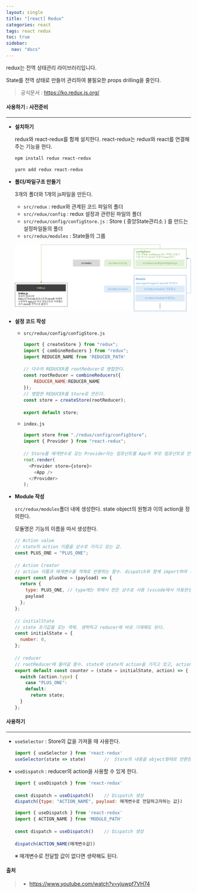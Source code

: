 ```yaml
---
layout: single
title: "[react] Redux"
categories: react
tags: react redux
toc: true
sidebar:
  nav: "docs"
---
```


redux는 전역 상태관리 라이브러리입니다.

State를 전역 상태로 만들어 관리하여 불필요한 props drilling을 줄인다.

>  공식문서 : https://ko.redux.js.org/





#### 사용하기 : 사전준비

---

- **설치하기**

  redux와 react-redux를 함께 설치한다. react-redux는 redux와 react를 연결해주는 기능을 한다.

  ```bash
  npm install redux react-redux
  ```

  ```bash
  yarn add redux react-redux
  ```

  

- **폴더/파일구조 만들기**

  3개의 폴더와 1개의 js파일을 만든다.

  - `src/redux` : redux와 관계된 코드 파일의 폴더
  - `src/redux/config` : redux 설정과 관련된 파일의 폴더
  - `src/redux/config/configStore.js`  : Store ( 중앙State관리소 ) 를 만드는 설정파일들의 폴더
  - `src/redux/modules`  : State들의 그룹
  
  ![image-20221011101548755](\images\2022-10-07-redux\image-20221011101548755.png)



- **설정 코드 작성**

  - `src/redux/config/configStore.js`

    ```javascript
    import { createStore } from "redux";
    import { combineReducers } from "redux";
    import REDUCER_NAME from 'REDUCER_PATH'
    
    // 다수의 REDUCER를 rootReducer로 병합한다.
    const rootReducer = combineReducers({
        REDUCER_NAME:REDUCER_NAME
    });
    // 병합한 REDUCER를 Store로 만든다.
    const store = createStore(rootReducer);
    
    export default store;
    ```

  - `index.js`

    ```javascript
    import store from "./redux/config/configStore";
    import { Provider } from "react-redux";
    
    // Store를 매개변수로 갖는 Provider라는 컴포넌트를 App의 부모 컴포넌트로 만든다.
    root.render(
      <Provider store={store}>
        <App />
      </Provider>
    );
    ```

  

- **Module 작성**

  `src/redux/modules`폴더 내에 생성한다. state object의 원형과 이의 action을 정의한다.

  모듈명은 기능의 이름을 따서 생성한다.

  ```javascript
  // Action value
  // state의 action 이름을 상수로 가지고 있는 값. 
  const PLUS_ONE = "PLUS_ONE";
  
  // Action Creator
  // action 이름과 매개변수를 객체로 반환하는 함수. dispatch와 함께 import하여 사용된다.
  export const plusOne = (payload) => { 
    return {
      type: PLUS_ONE, // type에는 위에서 만든 상수로 사용 (vscode에서 자동완성 지원)
      payload
    };
  };
  
  // initialState
  // state 초기값을 갖는 객체. 생략하고 reducer에 바로 기재해도 된다.
  const initialState = {
    number: 0,
  };
  
  // reducer
  // rootReducer에 들어갈 함수. state와 state의 action을 가지고 있고, action이름을 사용하여 다수의 action을 사용할 수 있다.
  export default const counter = (state = initialState, action) => {
    switch (action.type) {
      case "PLUS_ONE":
      default:
        return state;
    }
  };
  ```



#### 사용하기

---

- `useSelector` : Store의 값을 가져올 때 사용한다.

  ```javascript
  import { useSelector } from 'react-redux'
  useSelector(state => state)		//  Store의 내용을 object형태로 반환한다.
  ```

  

- `useDispatch` : reducer의 action을 사용할 수 있게 한다.

  ```javascript
  import { useDispatch } from 'react-redux'
  
  const dispatch = useDispatch()	// Dispatch 생성
  dispatch({type: "ACTION_NAME", payload: 매개변수로 전달하고자하는 값})
  ```

  ```javascript
  import { useDispatch } from 'react-redux'
  import { ACTION_NAME } from 'MODULE_PATH'
  
  const dispatch = useDispatch()	// Dispatch 생성
  
  dispatch(ACTION_NAME(매개변수값))
  ```

  ※ 매개변수로 전달할 값이 없다면 생략해도 된다.

  



#### 출처

> - https://www.youtube.com/watch?v=yjuwpf7VH74